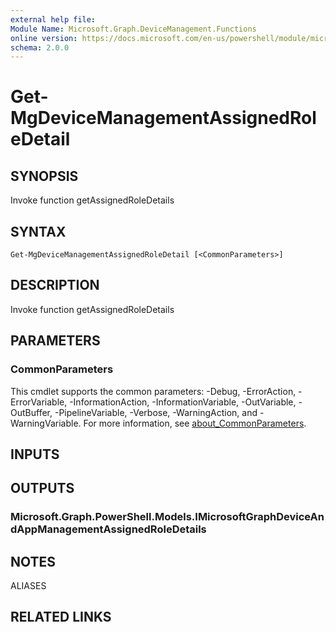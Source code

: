 ```yaml
---
external help file:
Module Name: Microsoft.Graph.DeviceManagement.Functions
online version: https://docs.microsoft.com/en-us/powershell/module/microsoft.graph.devicemanagement.functions/get-mgdevicemanagementassignedroledetail
schema: 2.0.0
---
```


# Get-MgDeviceManagementAssignedRoleDetail

## SYNOPSIS
Invoke function getAssignedRoleDetails

## SYNTAX

```
Get-MgDeviceManagementAssignedRoleDetail [<CommonParameters>]
```

## DESCRIPTION
Invoke function getAssignedRoleDetails

## PARAMETERS

### CommonParameters
This cmdlet supports the common parameters: -Debug, -ErrorAction, -ErrorVariable, -InformationAction, -InformationVariable, -OutVariable, -OutBuffer, -PipelineVariable, -Verbose, -WarningAction, and -WarningVariable. For more information, see [about_CommonParameters](http://go.microsoft.com/fwlink/?LinkID=113216).

## INPUTS

## OUTPUTS

### Microsoft.Graph.PowerShell.Models.IMicrosoftGraphDeviceAndAppManagementAssignedRoleDetails

## NOTES

ALIASES

## RELATED LINKS

